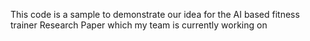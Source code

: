 This code is a sample to demonstrate our idea for the AI based fitness trainer Research Paper which my team is currently working on

